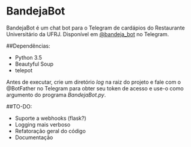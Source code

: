 # BandejaBot
BandejaBot é um chat bot para o Telegram de cardápios do Restaurante Universitário da UFRJ. Disponível em [@bandeja_bot](http://telegram.me/bandeja_bot) no Telegram.

##Dependências:
* Python 3.5
* Beautyful Soup
* telepot

Antes de executar, crie um diretório *log* na raiz do projeto e fale com o @BotFather no Telegram para obter seu token de acesso e use-o como argumento do programa *BandejaBot.py*.

##TO-DO:
* Suporte a webhooks (flask?)
* Logging mais verboso
* Refatoração geral do código
* Documentação
